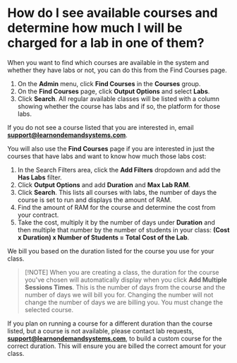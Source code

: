 # How do I see available courses and determine how much I will be charged for a lab in one of them?

When you want to find which courses are available in the system and whether they have labs or not, you can do this from the Find Courses page. 

1. On the **Admin** menu, click **Find Courses** in the **Courses** group. 
1. On the **Find Courses** page, click **Output Options** and select **Labs**. 
1. Click **Search**. All regular available classes will be listed with a column showing whether the course has labs and if so, the platform for those labs. 

If you do not see a course listed that you are interested in, email **support@learnondemandsystems.com**. 

You will also use the **Find Courses** page if you are interested in just the courses that have labs and want to know how much those labs cost:

1. In the Search Filters area, click the **Add Filters** dropdown and add the **Has Labs** filter. 
1. Click **Output Options** and add **Duration** and **Max Lab RAM**. 
1. Click **Search**. This lists all courses with labs, the number of days the course is set to run and displays the amount of RAM. 
1. Find the amount of RAM for the course and determine the cost from your contract. 
1. Take the cost, multiply it by the number of days under **Duration** and then multiple that number by the number of students in your class: **(Cost x Duration) x Number of Students = Total Cost of the Lab**.

We bill you based on the duration listed for the course you use for your class.

>[!NOTE] When you are creating a class, the duration for the course you've chosen will automatically display when you click **Add Multiple Sessions Times**. This is the number of days from the course and the number of days we will bill you for. Changing the number will not change the number of days we are billing you. You must change the selected course. 

If you plan on running a course for a different duration than the course listed, but a course is not available, please contact lab requests, **support@learnondemandsystems.com**, to build a custom course for the correct duration. This will ensure you are billed the correct amount for your class.

